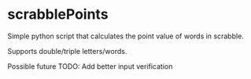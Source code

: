 # scrabblePoints
Simple python script that calculates the point value of words in scrabble.

Supports double/triple letters/words.

Possible future TODO: Add better input verification
